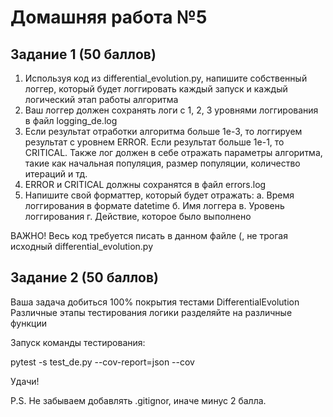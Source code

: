 # Домашняя работа №5

## Задание 1 (50 баллов)

1. Используя код из differential_evolution.py, напишите собственный логгер, который будет логгировать каждый запуск и каждый логический этап работы алгоритма
2. Ваш логгер должен сохранять логи с 1, 2, 3 уровнями логгирования в файл logging_de.log
3. Если результат отработки алгоритма больше 1e-3, то логгируем результат с уровнем ERROR. Если результат больше 1e-1, то CRITICAL. 
    Также лог должен в себе отражать параметры алгоритма, такие как начальная популяция, размер популяции, количество итераций и тд.
4. ERROR и CRITICAL должны сохранятся в файл errors.log
5. Напишите свой форматтер, который будет отражать:
    a. Время логгирования в формате datetime
    б. Имя логгера
    в. Уровень логгирования
    г. Действие, которое было выполнено

ВАЖНО!
Весь код требуется писать в данном файле (, не трогая исходный differential_evolution.py

## Задание 2 (50 баллов)

Ваша задача добиться 100% покрытия тестами DifferentialEvolution
Различные этапы тестирования логики разделяйте на различные функции

Запуск команды тестирования:

pytest -s test_de.py --cov-report=json --cov

Удачи!

P.S. Не забываем добавлять .gitignor, иначе минус 2 балла.
